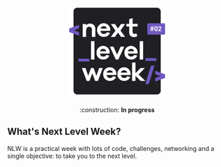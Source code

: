 <h1 align="center">
    <img alt="NLW-2.0" title="NLW-2.0" src=".github/logo.svg" width="220px" />
</h1>

<p align="center">
    :construction: <strong>In progress</strong>
</p>

## What's Next Level Week?

NLW is a practical week with lots of code, challenges, networking and a single objective: to take you to the next level.
